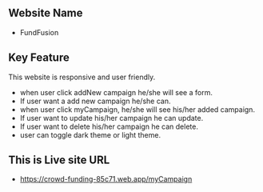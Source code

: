 ## Website Name 
* FundFusion

## Key Feature
 This website is responsive and user friendly.

 * when user click addNew campaign he/she will see a form.
 * If user want a add new campaign he/she can.
 * when user click myCampaign, he/she will see his/her added campaign.
 * If user want to update his/her campaign he can update.
 * If user want to delete his/her campaign he can delete.
 * user can toggle dark theme or light theme.
 
## This is Live site URL

* https://crowd-funding-85c71.web.app/myCampaign
